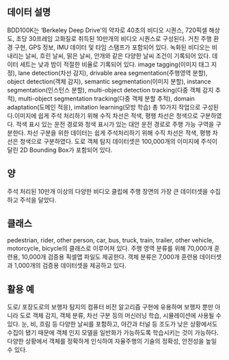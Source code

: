 ## 데이터 설명
BDD100K는 ‘Berkeley Deep Drive’의 약자로 40초의 비디오 시퀀스, 720픽셀 해상도, 초당 30프레임 고화질로 취득된 10만개의 비디오 시퀀스로 구성된다. 거친 주행 환경 구현, GPS 정보, IMU 데이터 및 타임 스탬프가 포함되어 있다. 녹화된 비디오는 비 내리는 날씨, 흐린 날씨, 맑은 날씨, 안개와 같은 다양한 날씨 조건이 기록되어 있다. 데이터 세트는 낮과 밤이 적절한 비율로 기록되어 있다. image tagging(이미지 태그 지정), lane detection(차선 감지), drivable area segmentation(주행영역 분할), object detection(객체 감지), semantic segmentation(이미지 분할), instance segmentation(인스턴스 분할), multi-object detection tracking(다중 객체 감지 추적), multi-object segmentation tracking(다중 객체 분할 추적), domain adaptation(도메인 적응), imitation learning(모방 학습) 총 10가지 작업으로 구성된다.이미지에 쉽게 주석 처리하기 위해 수직 차선은 적색, 평행 차선은 청색으로 구분하였다. 적색 표시 있는 운전 경로와 청색 표시가 있는 대안 운전 경로로 주행 가능 구역을 구분한다. 차선 구분을 위한 데이터는 쉽게 주석처리하기 위해 수직 차선은 적색, 평행 차선은 청색으로 구분하였다. 도로 객체 탐지 데이터셋은 100,000개의 이미지에 주석이 달린 2D Bounding Box가 포함되어 있다. 


## 양
주석 처리된 10만개 이상의 다양한 비디오 클립에 주행 장면의 가장 큰 데이터셋을 수집하고 주석을 달았다.


## 클래스
pedestrian, rider, other person, car, bus, truck, train, trailer, other vehicle, motorcycle, bicycle의 클래스로 이루어져 있다.
주행 영역 분류를 위해 70,000개 훈련용, 10,000개 검증용 픽셀맵 파일도 제공한다. 객체 분류은 7,000개 훈련용 데이터셋과 1,000개의 검증용 데이터셋을 제공하고 있다.


## 활용 예
도로/ 포장도로의 보행자 탐지의 컴퓨터 비전 알고리즘 구현에 유용하며 보행자 뿐만 아니라 도로 객체 감지, 객체 분류, 차선 구분 등의 머신러닝 학습, 시뮬레이션에  사용될 수 있다. 눈, 비, 흐림 등 다양한 날씨를 포함하고, 야간과 터널 등 조도가 낮은 상황에서도 수집이 됐기 때문에 객체 인지 모델을 일반화가 가능하도록 학습시키는 것이 가능하다. 다양한 상황에서 객체를 정확하게 인식하여 자율주행의 기술의 정확성, 안전성을 높일 수 있다.
    

